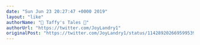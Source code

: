 ```yaml
---
date: "Sun Jun 23 20:27:47 +0000 2019"
layout: "like"
authorName: "🐾 Taffy's Tales 📘"
authorUrl: "https://twitter.com/JoyLandry1"
originalPost: "https://twitter.com/JoyLandry1/status/1142892026695995393"
---
```

